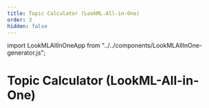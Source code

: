 ```yaml
---
title: Topic Calculator (LookML-All-in-One)
order: 3
hidden: false
---
```



import LookMLAllInOneApp from "../../components/LookMLAllInOne-generator.js";

# Topic Calculator (LookML-All-in-One)

<p>

   <LookMLAllInOneApp />

</p>
